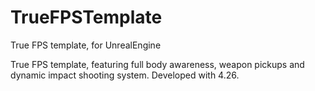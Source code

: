 # TrueFPSTemplate
 True FPS template, for UnrealEngine


True FPS template, featuring full body awareness, weapon pickups and dynamic impact shooting system.
Developed with 4.26.
